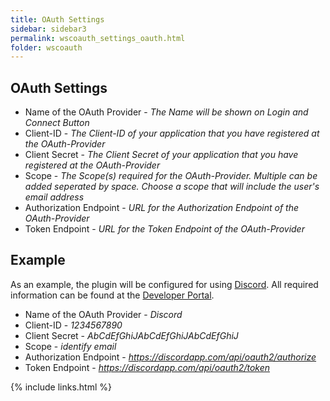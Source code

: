 ```yaml
---
title: OAuth Settings
sidebar: sidebar3
permalink: wscoauth_settings_oauth.html
folder: wscoauth
---
```


## OAuth Settings

* Name of the OAuth Provider - *The Name will be shown on Login and Connect Button*
* Client-ID - *The Client-ID of your application that you have registered at the OAuth-Provider*
* Client Secret - *The Client Secret of your application that you have registered at the OAuth-Provider*
* Scope - *The Scope(s) required for the OAuth-Provider. Multiple can be added seperated by space. Choose a scope that will include the user's email address*
* Authorization Endpoint - *URL for the Authorization Endpoint of the OAuth-Provider*
* Token Endpoint - *URL for the Token Endpoint of the OAuth-Provider*

## Example
As an example, the plugin will be configured for using [Discord](https://discordapp.com). All required information can be found at the [Developer Portal](https://discordapp.com/developers/docs/topics/oauth2).

* Name of the OAuth Provider - *Discord*
* Client-ID - *1234567890*
* Client Secret - *AbCdEfGhiJAbCdEfGhiJAbCdEfGhiJ*
* Scope - *identify email*
* Authorization Endpoint - *https://discordapp.com/api/oauth2/authorize*
* Token Endpoint - *https://discordapp.com/api/oauth2/token*

{% include links.html %}
